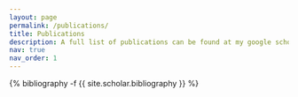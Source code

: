 ```yaml
---
layout: page
permalink: /publications/
title: Publications
description: A full list of publications can be found at my google scholar page.
nav: true
nav_order: 1
---
```

<!-- _pages/publications.md -->
<div class="publications">

{% bibliography -f {{ site.scholar.bibliography }} %}

</div>
